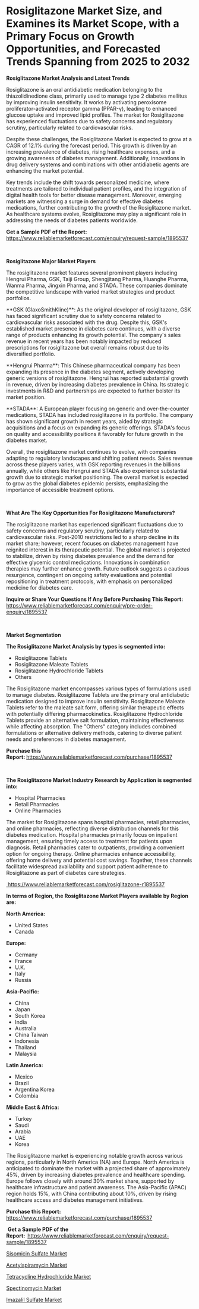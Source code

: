 <p><h1>Rosiglitazone Market Size, and Examines its Market Scope, with a Primary Focus on Growth Opportunities, and Forecasted Trends Spanning from 2025 to 2032</h1></p><p><strong>Rosiglitazone Market Analysis and Latest Trends</strong></p>
<p><p>Rosiglitazone is an oral antidiabetic medication belonging to the thiazolidinedione class, primarily used to manage type 2 diabetes mellitus by improving insulin sensitivity. It works by activating peroxisome proliferator-activated receptor gamma (PPAR-γ), leading to enhanced glucose uptake and improved lipid profiles. The market for Rosiglitazone has experienced fluctuations due to safety concerns and regulatory scrutiny, particularly related to cardiovascular risks.</p><p>Despite these challenges, the Rosiglitazone Market is expected to grow at a CAGR of 12.1% during the forecast period. This growth is driven by an increasing prevalence of diabetes, rising healthcare expenses, and a growing awareness of diabetes management. Additionally, innovations in drug delivery systems and combinations with other antidiabetic agents are enhancing the market potential.</p><p>Key trends include the shift towards personalized medicine, where treatments are tailored to individual patient profiles, and the integration of digital health tools for better disease management. Moreover, emerging markets are witnessing a surge in demand for effective diabetes medications, further contributing to the growth of the Rosiglitazone market. As healthcare systems evolve, Rosiglitazone may play a significant role in addressing the needs of diabetes patients worldwide.</p></p>
<p><strong>Get a Sample PDF of the Report:&nbsp;</strong> <a href="https://www.reliablemarketforecast.com/enquiry/request-sample/1895537?utm_campaign=1097&utm_medium=2&utm_source=Github&utm_content=ia&utm_term=08032025&utm_id=rosiglitazone">https://www.reliablemarketforecast.com/enquiry/request-sample/1895537</a></p>
<p>&nbsp;</p>
<p><strong>Rosiglitazone Major Market Players</strong></p>
<p><p>The rosiglitazone market features several prominent players including Hengrui Pharma, GSK, Taiji Group, Shengjitang Pharma, Huanghe Pharma, Wanma Pharma, Jingxin Pharma, and STADA. These companies dominate the competitive landscape with varied market strategies and product portfolios.</p><p>**GSK (GlaxoSmithKline)**: As the original developer of rosiglitazone, GSK has faced significant scrutiny due to safety concerns related to cardiovascular risks associated with the drug. Despite this, GSK's established market presence in diabetes care continues, with a diverse range of products enhancing its growth potential. The company's sales revenue in recent years has been notably impacted by reduced prescriptions for rosiglitazone but overall remains robust due to its diversified portfolio.</p><p>**Hengrui Pharma**: This Chinese pharmaceutical company has been expanding its presence in the diabetes segment, actively developing generic versions of rosiglitazone. Hengrui has reported substantial growth in revenue, driven by increasing diabetes prevalence in China. Its strategic investments in R&D and partnerships are expected to further bolster its market position.</p><p>**STADA**: A European player focusing on generic and over-the-counter medications, STADA has included rosiglitazone in its portfolio. The company has shown significant growth in recent years, aided by strategic acquisitions and a focus on expanding its generic offerings. STADA's focus on quality and accessibility positions it favorably for future growth in the diabetes market.</p><p>Overall, the rosiglitazone market continues to evolve, with companies adapting to regulatory landscapes and shifting patient needs. Sales revenue across these players varies, with GSK reporting revenues in the billions annually, while others like Hengrui and STADA also experience substantial growth due to strategic market positioning. The overall market is expected to grow as the global diabetes epidemic persists, emphasizing the importance of accessible treatment options.</p></p>
<p>&nbsp;</p>
<p><strong>What Are The Key Opportunities For Rosiglitazone Manufacturers?</strong></p>
<p><p>The rosiglitazone market has experienced significant fluctuations due to safety concerns and regulatory scrutiny, particularly related to cardiovascular risks. Post-2010 restrictions led to a sharp decline in its market share; however, recent focuses on diabetes management have reignited interest in its therapeutic potential. The global market is projected to stabilize, driven by rising diabetes prevalence and the demand for effective glycemic control medications. Innovations in combination therapies may further enhance growth. Future outlook suggests a cautious resurgence, contingent on ongoing safety evaluations and potential repositioning in treatment protocols, with emphasis on personalized medicine for diabetes care.</p></p>
<p><strong>Inquire or Share Your Questions If Any Before Purchasing This Report:</strong> <a href="https://www.reliablemarketforecast.com/enquiry/pre-order-enquiry/1895537?utm_campaign=1097&utm_medium=2&utm_source=Github&utm_content=ia&utm_term=08032025&utm_id=rosiglitazone">https://www.reliablemarketforecast.com/enquiry/pre-order-enquiry/1895537</a></p>
<p>&nbsp;</p>
<p><strong>Market Segmentation</strong></p>
<p><strong>The Rosiglitazone Market Analysis by types is segmented into:</strong></p>
<p><ul><li>Rosiglitazone Tablets</li><li>Rosiglitazone Maleate Tablets</li><li>Rosiglitazone Hydrochloride Tablets</li><li>Others</li></ul></p>
<p><p>The Rosiglitazone market encompasses various types of formulations used to manage diabetes. Rosiglitazone Tablets are the primary oral antidiabetic medication designed to improve insulin sensitivity. Rosiglitazone Maleate Tablets refer to the maleate salt form, offering similar therapeutic effects with potentially differing pharmacokinetics. Rosiglitazone Hydrochloride Tablets provide an alternative salt formulation, maintaining effectiveness while affecting absorption. The "Others" category includes combined formulations or alternative delivery methods, catering to diverse patient needs and preferences in diabetes management.</p></p>
<p><strong>Purchase this Report:&nbsp;</strong><a href="https://www.reliablemarketforecast.com/purchase/1895537?utm_campaign=1097&utm_medium=2&utm_source=Github&utm_content=ia&utm_term=08032025&utm_id=rosiglitazone">https://www.reliablemarketforecast.com/purchase/1895537</a></p>
<p>&nbsp;</p>
<p><strong>The Rosiglitazone Market Industry Research by Application is segmented into:</strong></p>
<p><ul><li>Hospital Pharmacies</li><li>Retail Pharmacies</li><li>Online Pharmacies</li></ul></p>
<p><p>The market for Rosiglitazone spans hospital pharmacies, retail pharmacies, and online pharmacies, reflecting diverse distribution channels for this diabetes medication. Hospital pharmacies primarily focus on inpatient management, ensuring timely access to treatment for patients upon diagnosis. Retail pharmacies cater to outpatients, providing a convenient option for ongoing therapy. Online pharmacies enhance accessibility, offering home delivery and potential cost savings. Together, these channels facilitate widespread availability and support patient adherence to Rosiglitazone as part of diabetes care strategies.</p></p>
<p><a href="https://www.reliablemarketforecast.com/rosiglitazone-r1895537?utm_campaign=1097&utm_medium=2&utm_source=Github&utm_content=ia&utm_term=08032025&utm_id=rosiglitazone">&nbsp;https://www.reliablemarketforecast.com/rosiglitazone-r1895537</a></p>
<p><strong>In terms of Region, the Rosiglitazone Market Players available by Region are:</strong></p>
<p>
    <p> <strong> North America: </strong>
        <ul>
            <li>United States</li>
            <li>Canada</li>
        </ul>
        </p> 
    <p> <strong> Europe: </strong>
        <ul>
            <li>Germany</li>
            <li>France</li>
            <li>U.K.</li>
            <li>Italy</li>
            <li>Russia</li>
        </ul>
        </p> 
    <p> <strong> Asia-Pacific: </strong>
        <ul>
            <li>China</li>
            <li>Japan</li>
            <li>South Korea</li>
            <li>India</li>
            <li>Australia</li>
            <li>China Taiwan</li>
            <li>Indonesia</li>
            <li>Thailand</li>
            <li>Malaysia</li>
        </ul>
        </p> 
    <p> <strong> Latin America: </strong>
        <ul>
            <li>Mexico</li>
            <li>Brazil</li>
            <li>Argentina Korea</li>
            <li>Colombia</li>
        </ul>
        </p> 
    <p> <strong> Middle East & Africa: </strong>
        <ul>
            <li>Turkey</li>
            <li>Saudi</li>
            <li>Arabia</li>
            <li>UAE</li>
            <li>Korea</li>
        </ul>
    </p>
    </p>
<p><p>The Rosiglitazone market is experiencing notable growth across various regions, particularly in North America (NA) and Europe. North America is anticipated to dominate the market with a projected share of approximately 45%, driven by increasing diabetes prevalence and healthcare spending. Europe follows closely with around 30% market share, supported by healthcare infrastructure and patient awareness. The Asia-Pacific (APAC) region holds 15%, with China contributing about 10%, driven by rising healthcare access and diabetes management initiatives.</p></p>
<p><strong>Purchase this Report: </strong><a href="https://www.reliablemarketforecast.com/purchase/1895537?utm_campaign=1097&utm_medium=2&utm_source=Github&utm_content=ia&utm_term=08032025&utm_id=rosiglitazone">https://www.reliablemarketforecast.com/purchase/1895537</a></p>
<p>&nbsp;<strong>Get a Sample PDF of the Report:&nbsp;&nbsp;</strong><a href="https://www.reliablemarketforecast.com/enquiry/request-sample/1895537?utm_campaign=1097&utm_medium=2&utm_source=Github&utm_content=ia&utm_term=08032025&utm_id=rosiglitazone">https://www.reliablemarketforecast.com/enquiry/request-sample/1895537</a></p>
<p><strong></strong></p>
<p><p><a href="https://github.com/kaidaloeckf7/Market-Research-Report-List-1/blob/main/sisomicin-sulfate-market.md?utm_campaign=1097&utm_medium=2&utm_source=Github&utm_content=ia&utm_term=08032025&utm_id=rosiglitazone">Sisomicin Sulfate Market</a></p><p><a href="https://github.com/arifasabeygb/Market-Research-Report-List-1/blob/main/acetylspiramycin-market.md?utm_campaign=1097&utm_medium=2&utm_source=Github&utm_content=ia&utm_term=08032025&utm_id=rosiglitazone">Acetylspiramycin Market</a></p><p><a href="https://github.com/ocambdidarhz/Market-Research-Report-List-1/blob/main/tetracycline-hydrochloride-market.md?utm_campaign=1097&utm_medium=2&utm_source=Github&utm_content=ia&utm_term=08032025&utm_id=rosiglitazone">Tetracycline Hydrochloride Market</a></p><p><a href="https://github.com/theyasnare5w/Market-Research-Report-List-1/blob/main/spectinomycin-market.md?utm_campaign=1097&utm_medium=2&utm_source=Github&utm_content=ia&utm_term=08032025&utm_id=rosiglitazone">Spectinomycin Market</a></p><p><a href="https://github.com/kishtohalsn/Market-Research-Report-List-1/blob/main/imazalil-sulfate-market.md?utm_campaign=1097&utm_medium=2&utm_source=Github&utm_content=ia&utm_term=08032025&utm_id=rosiglitazone">Imazalil Sulfate Market</a></p></p>